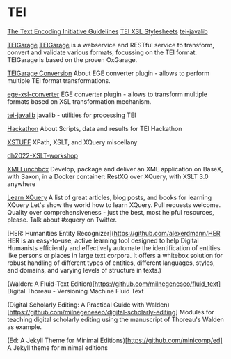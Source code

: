 # TEI

[The Text Encoding Initiative Guidelines](https://github.com/TEIC/TEI)
[TEI XSL Stylesheets](https://github.com/TEIC/Stylesheets)
[tei-javalib](https://github.com/TEIC/tei-javalib)

[TEIGarage](https://github.com/TEIC/TEIGarage)
[TEIGarage](https://teigarage.tei-c.org/) is a webservice and RESTful service to transform, convert and validate various formats, focussing on the TEI format. TEIGarage is based on the proven OxGarage.

[TEIGarage Conversion](https://github.com/TEIC/tei-converter)
About
EGE converter plugin - allows to perform multiple TEI format transformations.

[ege-xsl-converter](https://github.com/TEIC/ege-xsl-converter)
EGE converter plugin - allows to transform multiple formats based on XSL transformation mechanism.

[tei-javalib](https://github.com/TEIC/tei-javalib)
javalib - utilities for processing TEI

[Hackathon](https://github.com/TEIC/Hackathon)
About
Scripts, data and results for TEI Hackathon

[XSTUFF](https://github.com/djbpitt/xstuff)
XPath, XSLT, and XQuery miscellany

[dh2022-XSLT-workshop](https://github.com/ebeshero/dh2022-XSLT-workshop)

[XMLLunchbox](https://github.com/wendellpiez/XMLLunchbox)
Develop, package and deliver an XML application on BaseX, with Saxon, in a Docker container: RestXQ over XQuery, with XSLT 3.0 anywhere

[Learn XQuery](https://github.com/joewiz/learn-xquery)
 A list of great articles, blog posts, and books for learning XQuery
Let's show the world how to learn XQuery. Pull requests welcome. Quality over comprehensiveness - just the best, most helpful resources, please. Talk about #xquery on Twitter.

[HER: Humanities Entity Recognizer](https://github.com/alexerdmann/HER
HER is an easy-to-use, active learning tool designed to help Digital Humanists efficiently and effectively automate the identification of entities like persons or places in large text corpora. It offers a whitebox solution for robust handling of different types of entities, different languages, styles, and domains, and varying levels of structure in texts.)

(Walden: A Fluid-Text Edition)[https://github.com/milnegeneseo/fluid_text]
Digital Thoreau - Versioning Machine Fluid Text

(Digital Scholarly Editing: A Practical Guide with Walden)[https://github.com/milnegeneseo/digital-scholarly-editing]
Modules for teaching digital scholarly editing using the manuscript of Thoreau's Walden as example.

(Ed: A Jekyll Theme for Minimal Editions)[https://github.com/minicomp/ed]
A Jekyll theme for minimal editions
